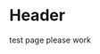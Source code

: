 <!-- TITLE: New Page -->
<!-- SUBTITLE: A quick summary of New Page -->

# Header
test page please work